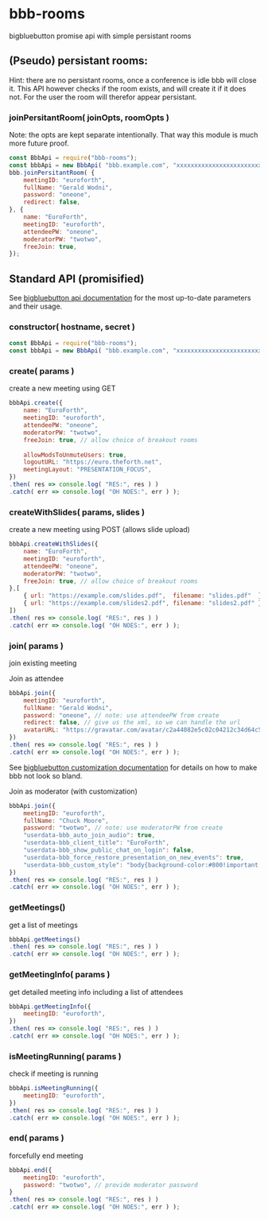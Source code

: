 # bbb-rooms

bigbluebutton promise api with simple persistant rooms

## (Pseudo) persistant rooms:

Hint: there are no persistant rooms, once a conference is idle bbb will close it. This API however checks if the room exists, and will create it if it does not. For the user the room will therefor appear persistant.

### joinPersitantRoom( joinOpts, roomOpts )
Note: the opts are kept separate intentionally. That way this module is much more future proof.

```js
const BbbApi = require("bbb-rooms");
const bbbApi = new BbbApi( "bbb.example.com", "xxxxxxxxxxxxxxxxxxxxxxxxxxxxxxxxxxxxxxxxxx" );
bbb.joinPersitantRoom( {
    meetingID: "euroforth",
    fullName: "Gerald Wodni",
    password: "oneone",
    redirect: false,
}, {
    name: "EuroForth",
    meetingID: "euroforth",
    attendeePW: "oneone",
    moderatorPW: "twotwo",
    freeJoin: true,
});
```

## Standard API (promisified)
See [bigbluebutton api documentation](https://docs.bigbluebutton.org/dev/api.html) for the most up-to-date parameters and their usage.

### constructor( hostname, secret )
```js
const BbbApi = require("bbb-rooms");
const bbbApi = new BbbApi( "bbb.example.com", "xxxxxxxxxxxxxxxxxxxxxxxxxxxxxxxxxxxxxxxxxx" );
```

### create( params )
create a new meeting using GET

```js
bbbApi.create({
    name: "EuroForth",
    meetingID: "euroforth",
    attendeePW: "oneone",
    moderatorPW: "twotwo",
    freeJoin: true, // allow choice of breakout rooms
    
    allowModsToUnmuteUsers: true,
    logoutURL: "https://euro.theforth.net",
    meetingLayout: "PRESENTATION_FOCUS",
})
.then( res => console.log( "RES:", res ) )
.catch( err => console.log( "OH NOES:", err ) );
```

### createWithSlides( params, slides )
create a new meeting using POST (allows slide upload)

```js
bbbApi.createWithSlides({
    name: "EuroForth",
    meetingID: "euroforth",
    attendeePW: "oneone",
    moderatorPW: "twotwo",
    freeJoin: true, // allow choice of breakout rooms
},[
    { url: "https://example.com/slides.pdf",  filename: "slides.pdf"  },
    { url: "https://example.com/slides2.pdf", filename: "slides2.pdf" },
])
.then( res => console.log( "RES:", res ) )
.catch( err => console.log( "OH NOES:", err ) );
```

### join( params )
join existing meeting

Join as attendee
```js
bbbApi.join({
    meetingID: "euroforth",
    fullName: "Gerald Wodni",
    password: "oneone", // note: use attendeePW from create
    redirect: false, // give us the xml, so we can handle the url
    avatarURL: "https://gravatar.com/avatar/c2a44082e5c02c04212c34d64c5fa9c5/64/retro", // gravatar, you might want to proxy that for privacy reasons
})
.then( res => console.log( "RES:", res ) )
.catch( err => console.log( "OH NOES:", err ) );
```

See [bigbluebutton customization documentation](https://docs.bigbluebutton.org/admin/customize.html#Customize_) for details on how to make bbb not look so bland.

Join as moderator (with customization)
```js
bbbApi.join({
    meetingID: "euroforth",
    fullName: "Chuck Moore",
    password: "twotwo", // note: use moderatorPW from create
    "userdata-bbb_auto_join_audio": true,
    "userdata-bbb_client_title": "EuroForth",
    "userdata-bbb_show_public_chat_on_login": false,
    "userdata-bbb_force_restore_presentation_on_new_events": true,
    "userdata-bbb_custom_style": "body{background-color:#800!important;}",
})
.then( res => console.log( "RES:", res ) )
.catch( err => console.log( "OH NOES:", err ) );
```

### getMeetings()
get a list of meetings

```js
bbbApi.getMeetings()
.then( res => console.log( "RES:", res ) )
.catch( err => console.log( "OH NOES:", err ) );
```

### getMeetingInfo( params )
get detailed meeting info including a list of attendees

```js
bbbApi.getMeetingInfo({
    meetingID: "euroforth",
})
.then( res => console.log( "RES:", res ) )
.catch( err => console.log( "OH NOES:", err ) );
```

### isMeetingRunning( params )
check if meeting is running

```js
bbbApi.isMeetingRunning({
    meetingID: "euroforth",
})
.then( res => console.log( "RES:", res ) )
.catch( err => console.log( "OH NOES:", err ) );
```

### end( params )
forcefully end meeting

```js
bbbApi.end({
    meetingID: "euroforth",
    password: "twotwo", // provide moderator password
}
.then( res => console.log( "RES:", res ) )
.catch( err => console.log( "OH NOES:", err ) );
```
